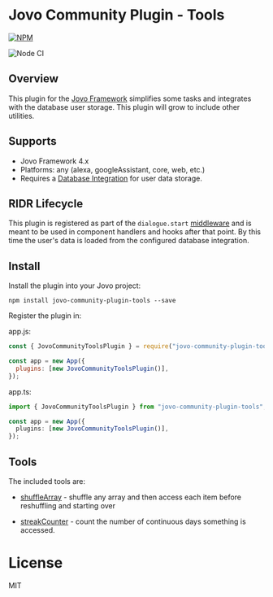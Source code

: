 # Jovo Community Plugin - Tools

[![NPM](https://nodei.co/npm/jovo-community-plugin-tools.png)](https://nodei.co/npm/jovo-community-plugin-tools/)

![Node CI](https://github.com/jovo-community/jovo-community-plugin-tools/workflows/Build/badge.svg)

## Overview

This plugin for the [Jovo Framework](https://github.com/jovotech/jovo-framework) simplifies some tasks and integrates with the database user storage. This plugin will grow to include other utilities.

## Supports

- Jovo Framework 4.x
- Platforms: any (alexa, googleAssistant, core, web, etc.)
- Requires a [Database Integration](https://www.jovo.tech/docs/databases) for user data storage.

## RIDR Lifecycle

This plugin is registered as part of the `dialogue.start` [middleware](https://www.jovo.tech/docs/middlewares#ridr-middlewares) and is meant to be used in component handlers and hooks after that point. By this time the user's data is loaded from the configured database integration.


## Install

Install the plugin into your Jovo project:

`npm install jovo-community-plugin-tools --save`

Register the plugin in:

app.js:

```javascript
const { JovoCommunityToolsPlugin } = require("jovo-community-plugin-tools");

const app = new App({
  plugins: [new JovoCommunityToolsPlugin()],
});
```

app.ts:

```typescript
import { JovoCommunityToolsPlugin } from "jovo-community-plugin-tools";

const app = new App({
  plugins: [new JovoCommunityToolsPlugin()],
});
```

## Tools

The included tools are:

- [shuffleArray](./src/tools/docs/ShuffleArray.md) - shuffle any array and then access each item before reshuffling and starting over

- [streakCounter](./src/tools/docs/StreakCounter.md) - count the number of continuous days something is accessed.

# License

MIT